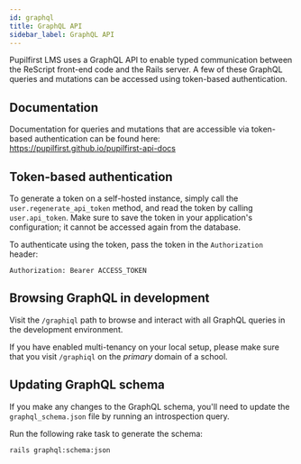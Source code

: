 ```yaml
---
id: graphql
title: GraphQL API
sidebar_label: GraphQL API
---
```


Pupilfirst LMS uses a GraphQL API to enable typed communication between the ReScript front-end code and the Rails
server. A few of these GraphQL queries and mutations can be accessed using token-based authentication.

## Documentation

Documentation for queries and mutations that are accessible via token-based authentication can be found here:
https://pupilfirst.github.io/pupilfirst-api-docs

## Token-based authentication

To generate a token on a self-hosted instance, simply call the `user.regenerate_api_token` method, and read the token
by calling `user.api_token`. Make sure to save the token in your application's configuration; it cannot be accessed
again from the database.

To authenticate using the token, pass the token in the `Authorization` header:

```
Authorization: Bearer ACCESS_TOKEN
```

## Browsing GraphQL in development

Visit the `/graphiql` path to browse and interact with all GraphQL queries in the development environment.

If you have enabled multi-tenancy on your local setup, please make sure that you visit `/graphiql` on the _primary_ domain of a school.

## Updating GraphQL schema

If you make any changes to the GraphQL schema, you'll need to update the `graphql_schema.json` file by running an
introspection query.

Run the following rake task to generate the schema:

    rails graphql:schema:json
